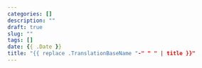 ```yaml
---
categories: []
description: ""
draft: true
slug: ""
tags: []
date: {{ .Date }}
title: "{{ replace .TranslationBaseName "-" " " | title }}"
---
```

